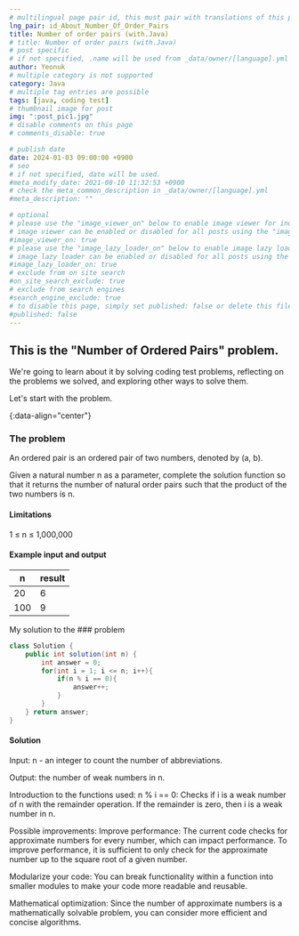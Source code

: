 ```yaml
---
# multilingual page pair id, this must pair with translations of this page. (This name must be unique)
lng_pair: id_About_Number_Of_Order_Pairs
title: Number of order pairs (with.Java)
# title: Number of order pairs (with.Java)
# post specific
# if not specified, .name will be used from _data/owner/[language].yml
author: Yeonuk
# multiple category is not supported
category: Java
# multiple tag entries are possible
tags: [java, coding test]
# thumbnail image for post
img: ":post_pic1.jpg"
# disable comments on this page
# comments_disable: true

# publish date
date: 2024-01-03 09:00:00 +0900
# seo
# if not specified, date will be used.
#meta_modify_date: 2021-08-10 11:32:53 +0900
# check the meta_common_description in _data/owner/[language].yml
#meta_description: ""

# optional
# please use the "image_viewer_on" below to enable image viewer for individual pages or posts (_posts/ or [language]/_posts folders).
# image viewer can be enabled or disabled for all posts using the "image_viewer_posts: true" setting in _data/conf/main.yml.
#image_viewer_on: true
# please use the "image_lazy_loader_on" below to enable image lazy loader for individual pages or posts (_posts/ or [language]/_posts folders).
# image lazy loader can be enabled or disabled for all posts using the "image_lazy_loader_posts: true" setting in _data/conf/main.yml.
#image_lazy_loader_on: true
# exclude from on site search
#on_site_search_exclude: true
# exclude from search engines
#search_engine_exclude: true
# to disable this page, simply set published: false or delete this file
#published: false
---
```


<!-- outline-start -->

## This is the "Number of Ordered Pairs" problem.

We're going to learn about it by solving coding test problems, reflecting on the problems we solved, and exploring other ways to solve them.

Let's start with the problem.

{:data-align="center"}

<!-- outline-end -->

### The problem

An ordered pair is an ordered pair of two numbers, denoted by (a, b).

Given a natural number n as a parameter, complete the solution function so that it returns the number of natural order pairs such that the product of the two numbers is n.

#### Limitations

1 ≤ n ≤ 1,000,000

#### Example input and output

| n   | result |
| --- | ------ |
| 20  | 6      |
| 100 | 9      |

My solution to the ### problem

```java
class Solution {
    public int solution(int n) {
        int answer = 0;
        for(int i = 1; i <= n; i++){
            if(n % i == 0){
                answer++;
            }
        }
    } return answer;
}
```

#### Solution

Input: n - an integer to count the number of abbreviations.

Output: the number of weak numbers in n.

Introduction to the functions used:
n % i == 0: Checks if i is a weak number of n with the remainder operation. If the remainder is zero, then i is a weak number in n.

Possible improvements:
Improve performance: The current code checks for approximate numbers for every number, which can impact performance. To improve performance, it is sufficient to only check for the approximate number up to the square root of a given number.

Modularize your code: You can break functionality within a function into smaller modules to make your code more readable and reusable.

Mathematical optimization: Since the number of approximate numbers is a mathematically solvable problem, you can consider more efficient and concise algorithms.
